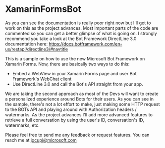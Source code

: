 # XamarinFormsBot
As you can see the documentation is really poor right now but I'll get to work on this as the project advances.
Most important parts of the code are commented so you can get a better glimpse of what is going on.
I strongly recommend you take a look at the Bot Framework DirectLine 3.0 documentation here: https://docs.botframework.com/en-us/restapi/directline3/#navtitle

This is a sample on how to use the new Microsoft Bot Framework on Xamarin Forms.
Now, there are basically two ways to do this:
- Embed a WebView in your Xamarin Forms page and user Bot Framework's WebChat client
- Use DirectLine 3.0 and call the Bot's API straight from your app.

We are taking the second approach as most of the Devs will want to create a personalized experience around Bots for their users. As you can see in the sample, there's not a lot effort to make, just making some HTTP request to the BOTs API and playing around with Authorization headers / watermarks.
As the project advances I'll add more advanced features to retrieve a full conversation by using the user's ID, conversation's ID, watermarks, etc.

Please feel free to send me any feedback or request features. You can reach me at jocupi@microsoft.com 
